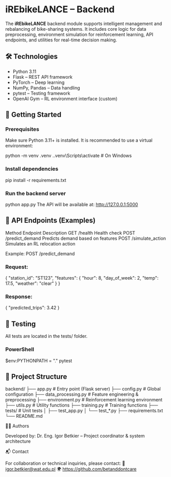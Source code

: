 # iREbikeLANCE – Backend

The **iREbikeLANCE** backend module supports intelligent management and rebalancing of bike-sharing systems. It includes core logic for data preprocessing, environment simulation for reinforcement learning, API endpoints, and utilities for real-time decision making.

## 🛠 Technologies

- Python 3.11
- Flask – REST API framework
- PyTorch – Deep learning
- NumPy, Pandas – Data handling
- pytest – Testing framework
- OpenAI Gym – RL environment interface (custom)

## 🚀 Getting Started

### Prerequisites

Make sure Python 3.11+ is installed. It is recommended to use a virtual environment:

python -m venv .venv
.\.venv\Scripts\activate  # On Windows

### Install dependencies

pip install -r requirements.txt

### Run the backend server

python app.py
The API will be available at:
http://127.0.0.1:5000

## 📡 API Endpoints (Examples)

Method	Endpoint	Description
GET	    /health	Health check
POST	/predict_demand	Predicts demand based on features
POST	/simulate_action	Simulates an RL relocation action

Example: POST /predict_demand

### Request:

{
  "station_id": "ST123",
  "features": {
    "hour": 8,
    "day_of_week": 2,
    "temp": 17.5,
    "weather": "clear"
  }
}

### Response:

{
  "predicted_trips": 3.42
}

## 🧪 Testing

All tests are located in the tests/ folder.

### PowerShell

$env:PYTHONPATH = "."
pytest

## 📁 Project Structure

backend/
├── app.py                  # Entry point (Flask server)
├── config.py               # Global configuration
├── data_processing.py      # Feature engineering & preprocessing
├── environment.py          # Reinforcement learning environment
├── utils.py                # Utility functions
├── training.py             # Training functions
├── tests/                  # Unit tests
│   ├── test_app.py
│   └── test_*.py
├── requirements.txt
└──  README.md

👨‍🔬 Authors

Developed by: Dr. Eng. Igor Betkier – Project coordinator & system architecture

📬 Contact

For collaboration or technical inquiries, please contact:
📧 igor.betkier@wat.edu.pl
🌍 https://github.com/betanddontcare